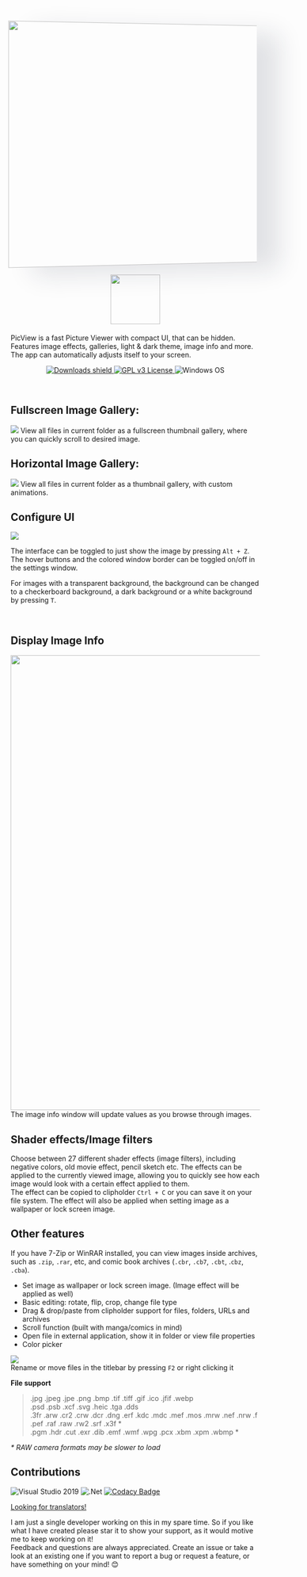 <img align="center" style="box-shadow: 48px 16px 48px rgba(24,37,56,0.12);transform: perspective(1000px) rotateY(5deg) translateY(4%);"
src="https://picview.org/assets/screenshots/configure-ui01.webp" width="958" height="488" />
</img>
<h1 align="center">
<img src="https://picview.org/assets/images/PicView-logo-dark.png" height="100" />
</h1>

PicView is a fast Picture Viewer with compact UI, that can be hidden. Features image effects, galleries, light & dark theme, image info and more. The app can automatically adjusts itself to your screen.


<p align=center>
    <a href="https://github.com/Ruben2776/PicView/releases">
        <img alt="Downloads shield" src="https://img.shields.io/github/downloads/Ruben2776/PicView/total?color=%23007ACC&label=downloads&style=flat-square">
    </a>
    <a href="https://github.com/Ruben2776/PicView/blob/master/LICENSE.txt">
        <img alt="GPL v3 License" src="https://img.shields.io/badge/license-GPLv3-green.svg?maxAge=3600&style=flat-square">
    </a>
    <img alt="Windows OS" src="https://img.shields.io/badge/OS-Windows%2064%20bit-00adef.svg?maxAge=3600&style=flat-square">
</p>



<br>
<h2>Fullscreen Image Gallery:</h2>
<img src="https://i.imgur.com/aIEzJOa.png"/>
View all files in current folder as a fullscreen thumbnail gallery, where you can quickly scroll to desired image.


<br>
<h2>Horizontal Image Gallery:</h2>
<img src="https://picview.org/assets/images/Screenshot-2021-09-06-201303.webp"/>
View all files in current folder as a thumbnail gallery, with custom animations.
 
<br>
<h2>Configure UI</h2>
<img src="https://picview.org/assets/screenshots/themes-white01.webp"/>

The interface can be toggled to just show the image by pressing `Alt + Z`. The hover buttons and the colored window border can be toggled on/off in the settings window.

For images with a transparent background, the background can be changed to a checkerboard background, a dark background or a white background by pressing `T`.


<br>
<h2>Display Image Info</h2>

<img src="https://picview.org/assets/screenshots/image-info-white.webp" width="918"/>
The image info window will update values as you browse through images.




## Shader effects/Image filters
Choose between 27 different shader effects (image filters), including negative colors, old movie effect, pencil sketch etc. The effects can be applied to the currently viewed image, allowing you to quickly see how each image would look with a certain effect applied to them. <br>
The effect can be copied to clipholder `Ctrl + C` or you can save it on your file system. The effect will also be applied when setting image as a wallpaper or lock screen image.

## Other features

If you have 7-Zip or WinRAR installed, you can view images inside archives, such as `.zip`, `.rar`, etc, and comic book archives (`.cbr`, `.cb7`, `.cbt`, .`cbz`, `.cba`).

* Set image as wallpaper or lock screen image. (Image effect will be applied as well)
* Basic editing: rotate, flip, crop, change file type
* Drag & drop/paste from clipholder support for files, folders, URLs and archives
* Scroll function (built with manga/comics in mind)
* Open file in external application, show it in folder or view file properties
* Color picker

<img src="https://i.imgur.com/MzMCVSG.png"/><br>
Rename or move files in the titlebar by pressing `F2` or right clicking it


**File support** 
 > .jpg  .jpeg  .jpe  .png  .bmp  .tif  .tiff  .gif  .ico  .jfif  .webp <br>
   .psd  .psb .xcf .svg .heic .tga .dds<br>.3fr  .arw  .cr2  .crw  .dcr  .dng  .erf  .kdc  .mdc  .mef  .mos  .mrw  .nef  .nrw  .f  .pef .raf  .raw  .rw2  .srf  .x3f *<br>
   .pgm  .hdr  .cut  .exr  .dib  .emf  .wmf  .wpg  .pcx  .xbm  .xpm .wbmp *
   
   _* RAW camera formats may be slower to load_

## Contributions
![Visual Studio 2019](https://img.shields.io/badge/IDE-Visual%20Studio%202019-964ad4.svg?maxAge=3600)
![.Net](https://img.shields.io/badge/.NET-5C2D91?style=badge&logo=.net&logoColor=white)
[![Codacy Badge](https://app.codacy.com/project/badge/Grade/bf0fd0f740f9486ba306bdec7fe8bde7)](https://www.codacy.com/manual/ruben_8/PicView?utm_source=github.com&amp;utm_medium=referral&amp;utm_content=Ruben2776/PicView&amp;utm_campaign=Badge_Grade)

<a href="https://github.com/Ruben2776/PicView/issues/13">Looking for translators!</a>

I am just a single developer working on this in my spare time. So if you like what I have created please star it to show your support, as it would motive me to keep working on it! <br>
Feedback and questions are always appreciated. Create an issue or take a look at an existing one if you want to report a bug or request a feature, or have something on your mind! 😊
